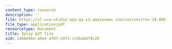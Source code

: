 ```yaml
---
content_type: resource
description: ''
file: https://ol-ocw-studio-app-qa.s3.amazonaws.com/courses/res-18-006-calculus-revisited-single-variable-calculus-fall-2010/146be96ea0eeaf6724f3cc26ab479c20_iWphmEIO-1E.pdf
file_type: application/pdf
resourcetype: Document
title: 3play pdf file
uid: 146be96e-a0ee-af67-24f3-cc26ab479c20
---
```

